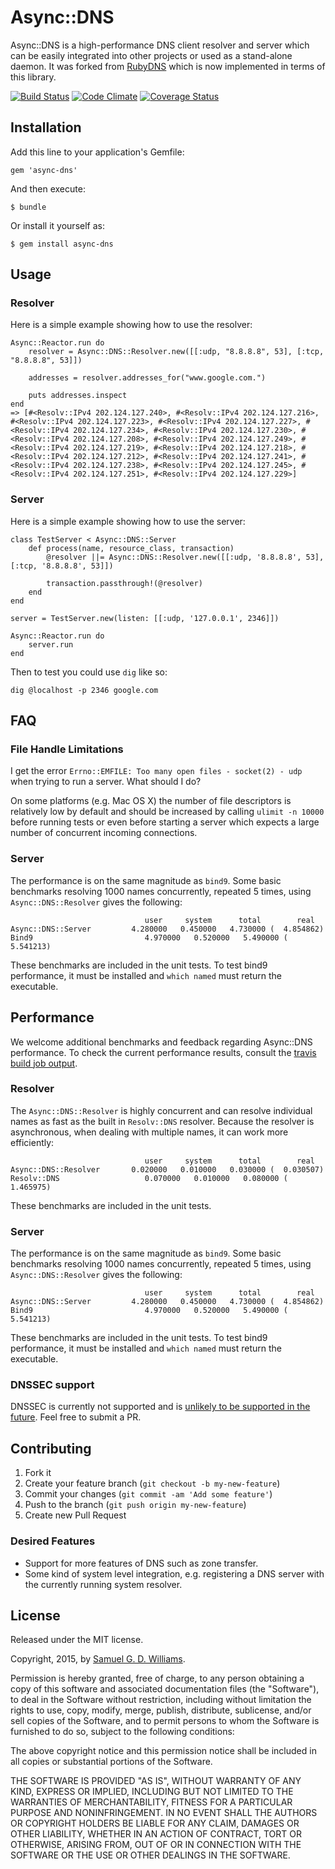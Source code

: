 # Async::DNS

Async::DNS is a high-performance DNS client resolver and server which can be easily integrated into other projects or used as a stand-alone daemon. It was forked from [RubyDNS] which is now implemented in terms of this library.

[RubyDNS]: https://github.com/ioquatix/rubydns

[![Build Status](https://secure.travis-ci.org/socketry/async-dns.svg)](http://travis-ci.org/socketry/async-dns)
[![Code Climate](https://codeclimate.com/github/socketry/async-dns.svg)](https://codeclimate.com/github/socketry/async-dns)
[![Coverage Status](https://coveralls.io/repos/socketry/async-dns/badge.svg)](https://coveralls.io/r/socketry/async-dns)

## Installation

Add this line to your application's Gemfile:

	gem 'async-dns'

And then execute:

	$ bundle

Or install it yourself as:

	$ gem install async-dns

## Usage

### Resolver

Here is a simple example showing how to use the resolver:

	Async::Reactor.run do
		resolver = Async::DNS::Resolver.new([[:udp, "8.8.8.8", 53], [:tcp, "8.8.8.8", 53]])

		addresses = resolver.addresses_for("www.google.com.")

		puts addresses.inspect
	end
	=> [#<Resolv::IPv4 202.124.127.240>, #<Resolv::IPv4 202.124.127.216>, #<Resolv::IPv4 202.124.127.223>, #<Resolv::IPv4 202.124.127.227>, #<Resolv::IPv4 202.124.127.234>, #<Resolv::IPv4 202.124.127.230>, #<Resolv::IPv4 202.124.127.208>, #<Resolv::IPv4 202.124.127.249>, #<Resolv::IPv4 202.124.127.219>, #<Resolv::IPv4 202.124.127.218>, #<Resolv::IPv4 202.124.127.212>, #<Resolv::IPv4 202.124.127.241>, #<Resolv::IPv4 202.124.127.238>, #<Resolv::IPv4 202.124.127.245>, #<Resolv::IPv4 202.124.127.251>, #<Resolv::IPv4 202.124.127.229>]

### Server

Here is a simple example showing how to use the server:

	class TestServer < Async::DNS::Server
		def process(name, resource_class, transaction)
			@resolver ||= Async::DNS::Resolver.new([[:udp, '8.8.8.8', 53], [:tcp, '8.8.8.8', 53]])
			
			transaction.passthrough!(@resolver)
		end
	end
	
	server = TestServer.new(listen: [[:udp, '127.0.0.1', 2346]])
	
	Async::Reactor.run do
		server.run
	end

Then to test you could use `dig` like so:

	dig @localhost -p 2346 google.com

## FAQ

### File Handle Limitations

I get the error `Errno::EMFILE: Too many open files - socket(2) - udp` when trying to run a server. What should I do?

On some platforms (e.g. Mac OS X) the number of file descriptors is relatively low by default and should be increased by calling `ulimit -n 10000` before running tests or even before starting a server which expects a large number of concurrent incoming connections.

### Server

The performance is on the same magnitude as `bind9`. Some basic benchmarks resolving 1000 names concurrently, repeated 5 times, using `Async::DNS::Resolver` gives the following:

	                              user     system      total        real
	Async::DNS::Server         4.280000   0.450000   4.730000 (  4.854862)
	Bind9                         4.970000   0.520000   5.490000 (  5.541213)

These benchmarks are included in the unit tests. To test bind9 performance, it must be installed and `which named` must return the executable.


## Performance

We welcome additional benchmarks and feedback regarding Async::DNS performance. To check the current performance results, consult the [travis build job output](https://travis-ci.org/socketry/async-dns).

### Resolver

The `Async::DNS::Resolver` is highly concurrent and can resolve individual names as fast as the built in `Resolv::DNS` resolver. Because the resolver is asynchronous, when dealing with multiple names, it can work more efficiently:

	                              user     system      total        real
	Async::DNS::Resolver       0.020000   0.010000   0.030000 (  0.030507)
	Resolv::DNS                   0.070000   0.010000   0.080000 (  1.465975)

These benchmarks are included in the unit tests.

### Server

The performance is on the same magnitude as `bind9`. Some basic benchmarks resolving 1000 names concurrently, repeated 5 times, using `Async::DNS::Resolver` gives the following:

	                              user     system      total        real
	Async::DNS::Server         4.280000   0.450000   4.730000 (  4.854862)
	Bind9                         4.970000   0.520000   5.490000 (  5.541213)

These benchmarks are included in the unit tests. To test bind9 performance, it must be installed and `which named` must return the executable.

### DNSSEC support

DNSSEC is currently not supported and is [unlikely to be supported in the future](http://sockpuppet.org/blog/2015/01/15/against-dnssec/). Feel free to submit a PR.

## Contributing

1. Fork it
2. Create your feature branch (`git checkout -b my-new-feature`)
3. Commit your changes (`git commit -am 'Add some feature'`)
4. Push to the branch (`git push origin my-new-feature`)
5. Create new Pull Request

### Desired Features

* Support for more features of DNS such as zone transfer.
* Some kind of system level integration, e.g. registering a DNS server with the currently running system resolver.

## License

Released under the MIT license.

Copyright, 2015, by [Samuel G. D. Williams](http://www.codeotaku.com/samuel-williams).

Permission is hereby granted, free of charge, to any person obtaining a copy
of this software and associated documentation files (the "Software"), to deal
in the Software without restriction, including without limitation the rights
to use, copy, modify, merge, publish, distribute, sublicense, and/or sell
copies of the Software, and to permit persons to whom the Software is
furnished to do so, subject to the following conditions:

The above copyright notice and this permission notice shall be included in
all copies or substantial portions of the Software.

THE SOFTWARE IS PROVIDED "AS IS", WITHOUT WARRANTY OF ANY KIND, EXPRESS OR
IMPLIED, INCLUDING BUT NOT LIMITED TO THE WARRANTIES OF MERCHANTABILITY,
FITNESS FOR A PARTICULAR PURPOSE AND NONINFRINGEMENT. IN NO EVENT SHALL THE
AUTHORS OR COPYRIGHT HOLDERS BE LIABLE FOR ANY CLAIM, DAMAGES OR OTHER
LIABILITY, WHETHER IN AN ACTION OF CONTRACT, TORT OR OTHERWISE, ARISING FROM,
OUT OF OR IN CONNECTION WITH THE SOFTWARE OR THE USE OR OTHER DEALINGS IN
THE SOFTWARE.
